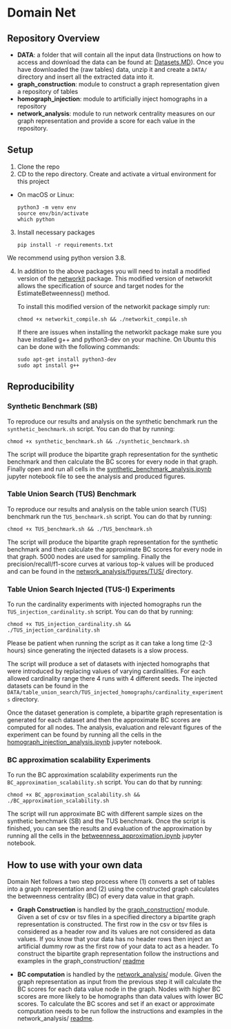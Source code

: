 # Domain Net

## Repository Overview

- **DATA**: a folder that will contain all the input data (Instructions on how to access and download the data can be found at: [Datasets.MD](Datasets.MD)).
 Once you have downloaded the (raw tables) data, unzip it and create a `DATA/` directory and insert all the extracted data into it.
- **graph_construction**: module to construct a graph representation given a repository of tables
- **homograph_injection**: module to artificially inject homographs in a repository 
- **network_analysis**: module to run network centrality measures on our graph representation and provide a score for each value in the repository.

## Setup

1. Clone the repo
2. CD to the repo directory. Create and activate a virtual environment for this project  
  * On macOS or Linux:
      ```
      python3 -m venv env
      source env/bin/activate
      which python
      ```
3. Install necessary packages
   ```
   pip install -r requirements.txt
   ```
We recommend using python version 3.8.

4. In addition to the above packages you will need to install a modified version of the [networkit](https://github.com/networkit/networkit) package.
This modified version of networkit allows the specification of source and target nodes for the EstimateBetweenness() method.

   To install this modified version of the networkit package simply run:
   ```
   chmod +x networkit_compile.sh && ./networkit_compile.sh
   ```

   If there are issues when installing the networkit package make sure you have installed g++ and python3-dev on your machine.
   On Ubuntu this can be done with the following commands:
   ```
   sudo apt-get install python3-dev 
   sudo apt install g++
   ```


## Reproducibility

### Synthetic Benchmark (SB)
To reproduce our results and analysis on the synthetic benchmark run the `synthetic_benchmark.sh` script.
You can do that by running:
```
chmod +x synthetic_benchmark.sh && ./synthetic_benchmark.sh
```

The script will produce the bipartite graph representation for the synthetic benchmark and then calculate the BC scores for every node in that graph.
Finally open and run all cells in the [synthetic_benchmark_analysis.ipynb](network_analysis/synthetic_benchmark_analysis.ipynb) jupyter notebook file to see the analysis and produced figures.

### Table Union Search (TUS) Benchmark
To reproduce our results and analysis on the table union search (TUS) benchmark run the `TUS_benchmark.sh` script.
You can do that by running:
```
chmod +x TUS_benchmark.sh && ./TUS_benchmark.sh
```

The script will produce the bipartite graph representation for the synthetic benchmark and then calculate the approximate BC scores for every node in that graph.
5000 nodes are used for sampling.
Finally the precision/recall/f1-score curves at various top-k values will be produced and can be found in the [network_analysis/figures/TUS/](network_analysis/figures/TUS/) directory.

### Table Union Search Injected (TUS-I) Experiments
To run the cardinality experiments with injected homographs run the `TUS_injection_cardinality.sh` script.
You can do that by running:
```
chmod +x TUS_injection_cardinality.sh && ./TUS_injection_cardinality.sh
```
Please be patient when running the script as it can take a long time (2-3 hours) since generating the injected datasets is a slow process.

The script will produce a set of datasets with injected homographs that were introduced by replacing values of varying cardinalities.
For each allowed cardinality range there 4 runs with 4 different seeds.
The injected datasets can be found in the `DATA/table_union_search/TUS_injected_homographs/cardinality_experiments` directory.

Once the dataset generation is complete, a bipartite graph representation is generated for each dataset and then the approximate BC scores are computed for all nodes.
The analysis, evaluation and relevant figures of the experiment can be found by running all the cells in the [homograph_injection_analysis.ipynb](network_analysis/homograph_injection_analysis.ipynb) jupyter notebook.

### BC approximation scalability Experiments
To run the BC approximation scalability experiments run the `BC_approximation_scalability.sh` script.
You can do that by running:
```
chmod +x BC_approximation_scalability.sh && ./BC_approximation_scalability.sh
```

The script will run approximate BC with different sample sizes on the synthetic benchmark (SB) and the TUS benchmark.
Once the script is finished, you can see the results and evaluation of the approximation by running all the cells in the [betweenness_approximation.ipynb](network_analysis/betweenness_approximation.ipynb) jupyter notebook.

## How to use with your own data
Domain Net follows a two step process where (1) converts a set of tables into a graph representation and (2) using the constructed graph calculates the betweenness centrality (BC) of every data value in that graph.

* **Graph Construction** is handled by the [graph_construction/](graph_construction/) module.
Given a set of csv or tsv files in a specified directory a bipartite graph representation is constructed.
The first row in the csv or tsv files is considered as a header row and its values are not considered as data values.
If you know that your data has no header rows then inject an artificial dummy row as the first row of your data to act as a header.
To construct the bipartite graph representation follow the instructions and examples in the graph_construction/ [readme](graph_construction/readme.md)

* **BC computation** is handled by the [network_analysis/](network_analysis/) module.
Given the graph representation as input from the previous step it will calculate the BC scores for each data value node in the graph.
Nodes with higher BC scores are more likely to be homographs than data values with lower BC scores.
To calculate the BC scores and set if an exact or approximate computation needs to be run follow the instructions and examples in the network_analysis/ [readme](network_analysis/readme.md).  
